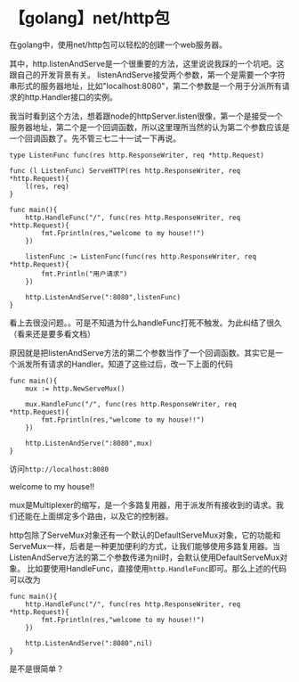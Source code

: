 # 【golang】net/http包

在golang中，使用net/http包可以轻松的创建一个web服务器。

其中，http.listenAndServe是一个很重要的方法，这里说说我踩的一个坑吧。这跟自己的开发背景有关。
listenAndServe接受两个参数，第一个是需要一个字符串形式的服务器地址，比如"localhost:8080"，第二个参数是一个用于分派所有请求的http.Handler接口的实例。

我当时看到这个方法，想着跟node的httpServer.listen很像，第一个是接受一个服务器地址，第二个是一个回调函数，所以这里理所当然的认为第二个参数应该是一个回调函数了。先不管三七二十一试一下再说。

```
type ListenFunc func(res http.ResponseWriter, req *http.Request) 

func (l ListenFunc) ServeHTTP(res http.ResponseWriter, req *http.Request){
	l(res, req)
}

func main(){
	http.HandleFunc("/", func(res http.ResponseWriter, req *http.Request){
        fmt.Fprintln(res,"welcome to my house!!")
	})
	
	listenFunc := ListenFunc(func(res http.ResponseWriter, req *http.Request){
		fmt.Println("用户请求")
	})

	http.ListenAndServe(":8080",listenFunc)
}
```

看上去很没问题。。可是不知道为什么handleFunc打死不触发。为此纠结了很久（看来还是要多看文档）

原因就是把listenAndServe方法的第二个参数当作了一个回调函数。其实它是一个派发所有请求的Handler。知道了这些过后，改一下上面的代码

```
func main(){
	mux := http.NewServeMux()

	mux.HandleFunc("/", func(res http.ResponseWriter, req *http.Request){
        fmt.Fprintln(res,"welcome to my house!!")
	})

	http.ListenAndServe(":8080",mux)
}
```

访问`http://localhost:8080`

welcome to my house!!

mux是Multiplexer的缩写，是一个多路复用器，用于派发所有接收到的请求。我们还能在上面绑定多个路由，以及它的控制器。

http包除了ServeMux对象还有一个默认的DefaultServeMux对象，它的功能和ServeMux一样，后者是一种更加便利的方式，让我们能够使用多路复用器。当ListenAndServe方法的第二个参数传递为nil时，会默认使用DefaultServeMux对象。
比如要使用HandleFunc，直接使用`http.HandleFunc`即可。那么上述的代码可以改为

```
func main(){
	http.HandleFunc("/", func(res http.ResponseWriter, req *http.Request){
        fmt.Fprintln(res,"welcome to my house!!")
	})

	http.ListenAndServe(":8080",nil)
}
```

是不是很简单？